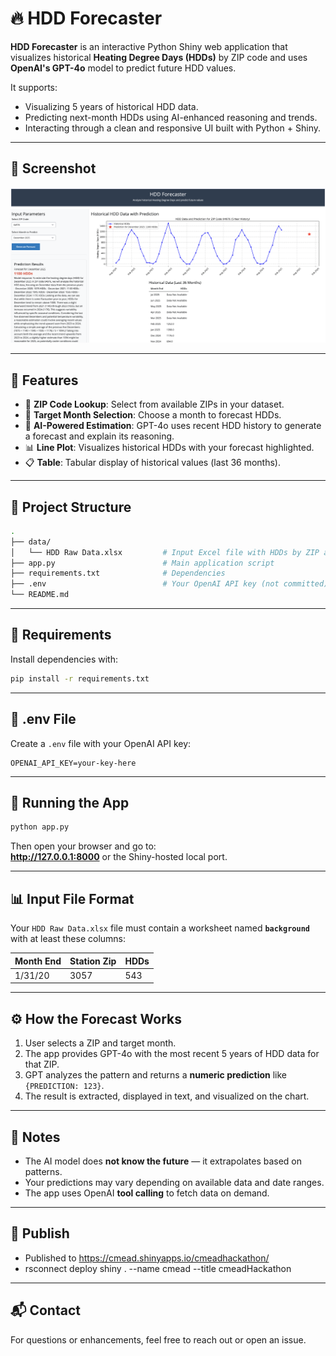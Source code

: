 # 🔥 HDD Forecaster

**HDD Forecaster** is an interactive Python Shiny web application that visualizes historical **Heating Degree Days (HDDs)** by ZIP code and uses **OpenAI's GPT-4o** model to predict future HDD values.

It supports:
- Visualizing 5 years of historical HDD data.
- Predicting next-month HDDs using AI-enhanced reasoning and trends.
- Interacting through a clean and responsive UI built with Python + Shiny.

---

## 📸 Screenshot

<img src="docs/screenshot.png" alt="HDD Forecaster UI" width="700"/>

---

## 🚀 Features

- 🔎 **ZIP Code Lookup**: Select from available ZIPs in your dataset.
- 📆 **Target Month Selection**: Choose a month to forecast HDDs.
- 🤖 **AI-Powered Estimation**: GPT-4o uses recent HDD history to generate a forecast and explain its reasoning.
- 📊 **Line Plot**: Visualizes historical HDDs with your forecast highlighted.
- 📋 **Table**: Tabular display of historical values (last 36 months).

---

## 📁 Project Structure

```bash
.
├── data/
│   └── HDD Raw Data.xlsx         # Input Excel file with HDDs by ZIP and date
├── app.py                        # Main application script
├── requirements.txt              # Dependencies
├── .env                          # Your OpenAI API key (not committed)
└── README.md
```

---

## 🧪 Requirements

Install dependencies with:

```bash
pip install -r requirements.txt
```

---

## 🔐 .env File

Create a `.env` file with your OpenAI API key:

```
OPENAI_API_KEY=your-key-here
```

---

## 🏃 Running the App

```bash
python app.py
```

Then open your browser and go to:  
**http://127.0.0.1:8000** or the Shiny-hosted local port.

---

## 📊 Input File Format

Your `HDD Raw Data.xlsx` file must contain a worksheet named **`background`** with at least these columns:

| Month End | Station Zip | HDDs |  
|-----------|-------------|------|  
| 1/31/20   | 3057        | 543  |

---

## ⚙️ How the Forecast Works

1. User selects a ZIP and target month.
2. The app provides GPT-4o with the most recent 5 years of HDD data for that ZIP.
3. GPT analyzes the pattern and returns a **numeric prediction** like `{PREDICTION: 123}`.
4. The result is extracted, displayed in text, and visualized on the chart.

---

## 📌 Notes

- The AI model does **not know the future** — it extrapolates based on patterns.
- Your predictions may vary depending on available data and date ranges.
- The app uses OpenAI **tool calling** to fetch data on demand.

---

## 🚀 Publish

- Published to https://cmead.shinyapps.io/cmeadhackathon/
- rsconnect deploy shiny . --name cmead --title cmeadHackathon

---

## 📬 Contact

For questions or enhancements, feel free to reach out or open an issue.
